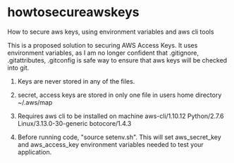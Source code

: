 # howtosecureawskeys
How to secure aws keys, using environment variables and aws cli tools

This is a proposed solution to securing AWS Access Keys.
It uses environment variables, as I am no longer confident that .gitignore, .gitattributes, .gitconfig is safe way to ensure 
that aws keys will be checked into git.

1) Keys are never stored in any of the files.
2) secret, access keys are stored in only one file in users home directory ~/.aws/map

3) Requires aws cli to be installed on machine
                aws-cli/1.10.12 Python/2.7.6 Linux/3.13.0-30-generic botocore/1.4.3

4) Before running code, "source setenv.sh".
   This will set aws_secret_key and aws_access_key environment variables needed to test your application.
